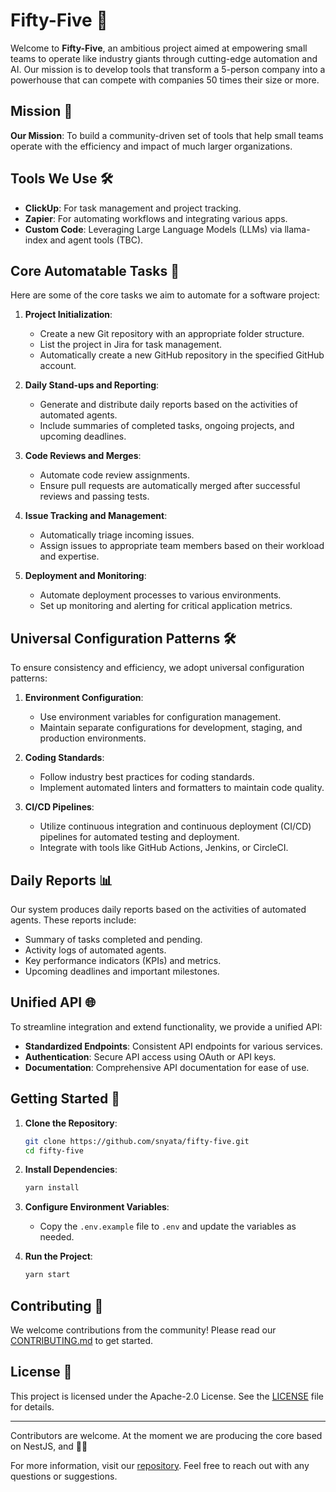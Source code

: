 # Fifty-Five 🚀

Welcome to **Fifty-Five**, an ambitious project aimed at empowering small teams to operate like industry giants through cutting-edge automation and AI. Our mission is to develop tools that transform a 5-person company into a powerhouse that can compete with companies 50 times their size or more.

## Mission 🌟

**Our Mission**: To build a community-driven set of tools that help small teams operate with the efficiency and impact of much larger organizations.

## Tools We Use 🛠️

- **ClickUp**: For task management and project tracking.
- **Zapier**: For automating workflows and integrating various apps.
- **Custom Code**: Leveraging Large Language Models (LLMs) via llama-index and agent tools (TBC).

## Core Automatable Tasks 📝

Here are some of the core tasks we aim to automate for a software project:

1. **Project Initialization**:
   - Create a new Git repository with an appropriate folder structure.
   - List the project in Jira for task management.
   - Automatically create a new GitHub repository in the specified GitHub account.

2. **Daily Stand-ups and Reporting**:
   - Generate and distribute daily reports based on the activities of automated agents.
   - Include summaries of completed tasks, ongoing projects, and upcoming deadlines.

3. **Code Reviews and Merges**:
   - Automate code review assignments.
   - Ensure pull requests are automatically merged after successful reviews and passing tests.

4. **Issue Tracking and Management**:
   - Automatically triage incoming issues.
   - Assign issues to appropriate team members based on their workload and expertise.

5. **Deployment and Monitoring**:
   - Automate deployment processes to various environments.
   - Set up monitoring and alerting for critical application metrics.

## Universal Configuration Patterns 🛠️

To ensure consistency and efficiency, we adopt universal configuration patterns:

1. **Environment Configuration**:
   - Use environment variables for configuration management.
   - Maintain separate configurations for development, staging, and production environments.

2. **Coding Standards**:
   - Follow industry best practices for coding standards.
   - Implement automated linters and formatters to maintain code quality.

3. **CI/CD Pipelines**:
   - Utilize continuous integration and continuous deployment (CI/CD) pipelines for automated testing and deployment.
   - Integrate with tools like GitHub Actions, Jenkins, or CircleCI.

## Daily Reports 📊

Our system produces daily reports based on the activities of automated agents. These reports include:

- Summary of tasks completed and pending.
- Activity logs of automated agents.
- Key performance indicators (KPIs) and metrics.
- Upcoming deadlines and important milestones.

## Unified API 🌐

To streamline integration and extend functionality, we provide a unified API:

- **Standardized Endpoints**: Consistent API endpoints for various services.
- **Authentication**: Secure API access using OAuth or API keys.
- **Documentation**: Comprehensive API documentation for ease of use.

## Getting Started 🚀

1. **Clone the Repository**:
   ```bash
   git clone https://github.com/snyata/fifty-five.git
   cd fifty-five
   ```

2. **Install Dependencies**:
   ```bash
   yarn install
   ```

3. **Configure Environment Variables**:
   - Copy the `.env.example` file to `.env` and update the variables as needed.

4. **Run the Project**:
   ```bash
   yarn start
   ```

## Contributing 🤝

We welcome contributions from the community! Please read our [CONTRIBUTING.md](CONTRIBUTING.md) to get started.

## License 📜

This project is licensed under the Apache-2.0 License. See the [LICENSE](LICENSE) file for details.

---

Contributors are welcome. At the moment we are producing the core based on NestJS, and  🚀✨

For more information, visit our [repository](https://github.com/snyata/fifty-five). Feel free to reach out with any questions or suggestions.